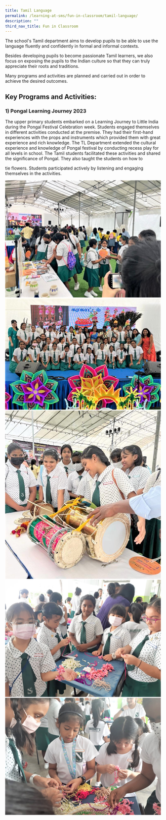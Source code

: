 ```yaml
---
title: Tamil Language
permalink: /learning-at-sms/fun-in-classroom/tamil-language/
description: ""
third_nav_title: Fun in Classroom
---
```

The school's Tamil department aims to develop pupils to be able to use the language fluently and confidently in formal and informal contexts.  

  

Besides developing pupils to become passionate Tamil learners, we also focus on exposing the pupils to the Indian culture so that they can truly appreciate their roots and traditions.

  

Many programs and activities are planned and carried out in order to achieve the desired outcomes.

  

## Key Programs and Activities:



### 1) Pongal Learning Journey 2023



The upper primary students embarked on a Learning Journey to Little India during the Pongal Festival Celebration week. Students engaged themselves in different activities conducted at the premise. They had their first-hand experiences with the props and instruments which provided them with great experience and rich knowledge. The TL Department extended the cultural experience and knowledge of Pongal festival by conducting recess play for all levels in school. The Tamil students facilitated these activities and shared the significance of Pongal. They also taught the students on how to 

tie flowers. Students participated actively by listening and engaging themselves in the activities.  

  

![3_Pongal LJ.jpeg](/images/3Pongal%20LJ.jpeg)    
![1_Pongal LJ.jpeg](/images/1Pongal%20LJ.jpeg)    
![2_Pongal LJ.jpg](/images/2Pongal%20LJ.jpg) 
![4_recess play_1.jpg](/images/4recess%20play1.jpg)    
![5_recess play_2.jpg](/images/5recess%20play2.jpg) 
